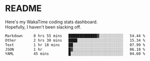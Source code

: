 # README

Here's my WakaTime coding stats dashboard.  
Hopefully, I haven't been slacking off.

<!--START_SECTION:waka-->

```txt
Markdown     8 hrs 55 mins   █████████████▓░░░░░░░░░░░   54.44 %
Other        2 hrs 30 mins   ████░░░░░░░░░░░░░░░░░░░░░   15.34 %
Text         1 hr 18 mins    ██░░░░░░░░░░░░░░░░░░░░░░░   07.99 %
JSON         1 hr            █▓░░░░░░░░░░░░░░░░░░░░░░░   06.18 %
YAML         45 mins         █░░░░░░░░░░░░░░░░░░░░░░░░   04.60 %
```

<!--END_SECTION:waka-->